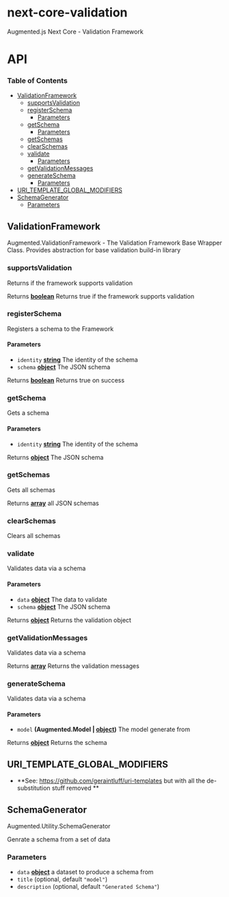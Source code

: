 # next-core-validation

Augmented.js Next Core - Validation Framework

# API

<!-- Generated by documentation.js. Update this documentation by updating the source code. -->

### Table of Contents

-   [ValidationFramework](#validationframework)
    -   [supportsValidation](#supportsvalidation)
    -   [registerSchema](#registerschema)
        -   [Parameters](#parameters)
    -   [getSchema](#getschema)
        -   [Parameters](#parameters-1)
    -   [getSchemas](#getschemas)
    -   [clearSchemas](#clearschemas)
    -   [validate](#validate)
        -   [Parameters](#parameters-2)
    -   [getValidationMessages](#getvalidationmessages)
    -   [generateSchema](#generateschema)
        -   [Parameters](#parameters-3)
-   [URI_TEMPLATE_GLOBAL_MODIFIERS](#uri_template_global_modifiers)
-   [SchemaGenerator](#schemagenerator)
    -   [Parameters](#parameters-4)

## ValidationFramework

Augmented.ValidationFramework -
The Validation Framework Base Wrapper Class.
Provides abstraction for base validation build-in library

### supportsValidation

Returns if the framework supports validation

Returns **[boolean](https://developer.mozilla.org/docs/Web/JavaScript/Reference/Global_Objects/Boolean)** Returns true if the framework supports validation

### registerSchema

Registers a schema to the Framework

#### Parameters

-   `identity` **[string](https://developer.mozilla.org/docs/Web/JavaScript/Reference/Global_Objects/String)** The identity of the schema
-   `schema` **[object](https://developer.mozilla.org/docs/Web/JavaScript/Reference/Global_Objects/Object)** The JSON schema

Returns **[boolean](https://developer.mozilla.org/docs/Web/JavaScript/Reference/Global_Objects/Boolean)** Returns true on success

### getSchema

Gets a schema

#### Parameters

-   `identity` **[string](https://developer.mozilla.org/docs/Web/JavaScript/Reference/Global_Objects/String)** The identity of the schema

Returns **[object](https://developer.mozilla.org/docs/Web/JavaScript/Reference/Global_Objects/Object)** The JSON schema

### getSchemas

Gets all schemas

Returns **[array](https://developer.mozilla.org/docs/Web/JavaScript/Reference/Global_Objects/Array)** all JSON schemas

### clearSchemas

Clears all schemas

### validate

Validates data via a schema

#### Parameters

-   `data` **[object](https://developer.mozilla.org/docs/Web/JavaScript/Reference/Global_Objects/Object)** The data to validate
-   `schema` **[object](https://developer.mozilla.org/docs/Web/JavaScript/Reference/Global_Objects/Object)** The JSON schema

Returns **[object](https://developer.mozilla.org/docs/Web/JavaScript/Reference/Global_Objects/Object)** Returns the validation object

### getValidationMessages

Validates data via a schema

Returns **[array](https://developer.mozilla.org/docs/Web/JavaScript/Reference/Global_Objects/Array)** Returns the validation messages

### generateSchema

Validates data via a schema

#### Parameters

-   `model` **(Augmented.Model | [object](https://developer.mozilla.org/docs/Web/JavaScript/Reference/Global_Objects/Object))** The model generate from

Returns **[object](https://developer.mozilla.org/docs/Web/JavaScript/Reference/Global_Objects/Object)** Returns the schema

## URI_TEMPLATE_GLOBAL_MODIFIERS

-   **See: <https://github.com/geraintluff/uri-templates>
    but with all the de-substitution stuff removed
    **

## SchemaGenerator

<p>Augmented.Utility.SchemaGenerator<br/>

Genrate a schema from a set of data</p>

### Parameters

-   `data` **[object](https://developer.mozilla.org/docs/Web/JavaScript/Reference/Global_Objects/Object)** a dataset to produce a schema from
-   `title`   (optional, default `"model"`)
-   `description`   (optional, default `"Generated Schema"`)
